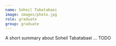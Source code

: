 ```yaml
---
name: Soheil Tabatabaei
image: images/photo.jpg
role: graduate
group: graduate
---
```


A short summary about Soheil Tabatabaei ... TODO 
